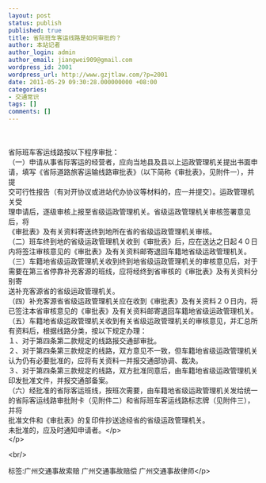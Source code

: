 ```yaml
---
layout: post
status: publish
published: true
title: 省际班车客运线路是如何审批的？
author: 本站记者
author_login: admin
author_email: jiangwei909@gmail.com
wordpress_id: 2001
wordpress_url: http://www.gzjtlaw.com/?p=2001
date: 2011-05-29 09:30:28.000000000 +08:00
categories:
- 交通常识
tags: []
comments: []
---
```

<p><p><br><br> 省际班车客运线路按以下程序审批：<br> （一）申请从事省际客运的经营者，应向当地县及县以上运政管理机关提出书面申<br>请，填写《省际道路旅客运输线路审批表》（以下简称《审批表》，见附件一），并提<br>交可行性报告（有对开协议或进站代办协议等材料的，应一并提交）。运政管理机关受<br>理申请后，逐级审核上报至省级运政管理机关。省级运政管理机关审核签署意见后，将<br>《审批表》及有关资料寄送终到地所在省的省级运政管理机关审核。<br> （二）班车终到地的省级运政管理机关收到《审批表》后，应在送达之日起４０日<br>内将签注审核意见的《审批表》及有关资料邮寄退回车籍地省级运政管理机关。<br> （三）车籍地省级运政管理机关收到终到地省级运政管理机关的审核意见后，对于<br>需要在第三省停靠补充客源的班线，应将经终到省审核的《审批表》及有关资料分别寄<br>送补充客源省的省级运政管理机关。<br> （四）补充客源省省级运政管理机关应在收到《审批表》及有关资料２０日内，将<br>已签注本省审核意见的《审批表》及有关资料邮寄退回车籍地省级运政管理机关。<br> （五）车籍地省级运政管理机关收到有关省级运政管理机关的审核意见，并汇总所<br>有资料后，根据线路分类，按以下规定办理：<br> １、对于第四条第二款规定的线路报交通部审批。<br> ２、对于第四条第三款规定的线路，双方意见不一致，但车籍地省级运政管理机关<br>认为仍有必要批准的，应将有关资料一并报交通部协调、裁决。<br> ３、对于第四条第三款规定的线路，双方批准同意后，由车籍地省级运政管理机关<br>印发批准文件，并报交通部备案。<br> （六）经批准的省际客运班线，按班次需要，由车籍地省级运政管理机关发给统一<br>的省际客运线路审批附卡（见附件二）和省际班车客运线路标志牌（见附件三），并将<br>批准文件和《审批表》的复印件抄送途经省的省级运政管理机关。<br> 未批准的，应及时通知申请者。<&#47;p><br><&#47;p><br&#47;><p>标签:广州交通事故索赔 广州交通事故赔偿 广州交通事故律师<&#47;p>

